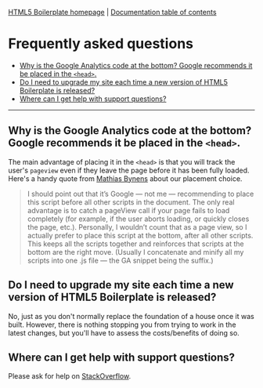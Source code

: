 [HTML5 Boilerplate homepage](https://html5boilerplate.com/) | [Documentation
table of contents](TOC.md)
# Frequently asked questions
* [Why is the Google Analytics code at the bottom? Google recommends it be
  placed in the
  `<head>`.](#why-is-the-google-analytics-code-at-the-bottom-google-recommends-it-be-placed-in-the-head)
* [Do I need to upgrade my site each time a new version of HTML5 Boilerplate is
  released?](#do-i-need-to-upgrade-my-site-each-time-a-new-version-of-html5-boilerplate-is-released)
* [Where can I get help with support
  questions?](#where-can-i-get-help-with-support-questions)
---
## Why is the Google Analytics code at the bottom? Google recommends it be placed in the `<head>`.
The main advantage of placing it in the `<head>` is that you will track the
user's `pageview` even if they leave the page before it has been fully loaded.
Here's a handy quote from [Mathias
Bynens](https://mathiasbynens.be/notes/async-analytics-snippet#comment-50) about
our placement choice.
>I should point out that it’s Google — not me — recommending to place this
script before all other scripts in the document. The only real advantage is to
catch a pageView call if your page fails to load completely (for example, if the
user aborts loading, or quickly closes the page, etc.). Personally, I wouldn’t
count that as a page view, so I actually prefer to place this script at the
bottom, after all other scripts. This keeps all the scripts together and
reinforces that scripts at the bottom are the right move. (Usually I concatenate
and minify all my scripts into one .js file — the GA snippet being the suffix.)
## Do I need to upgrade my site each time a new version of HTML5 Boilerplate is released?
No, just as you don't normally replace the foundation of a house once it was
built. However, there is nothing stopping you from trying to work in the latest
changes, but you'll have to assess the costs/benefits of doing so.
## Where can I get help with support questions?
Please ask for help on
[StackOverflow](https://stackoverflow.com/questions/tagged/html5boilerplate).
